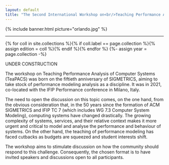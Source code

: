 ```yaml
---
layout: default
title: "The Second International Workshop on<br/>Teaching Performance Analysis of Computer Systems"
---
```


{% include banner.html picture="orlando.jpg" %}<!-- @IGNORE PREVIOUS: link -->

---

{% for coll in site.collections %}{% if coll.label == page.collection %}{% assign edition = coll %}{% endif %}{% endfor %}
{%- assign year = page.collection -%}

UNDER CONSTRUCTION

The workshop on Teaching Performance Analysis of Computer Systems (TeaPACS) was born on the fiftieth anniversary of SIGMETRICS, aiming to take stock of performance modeling analysis as a discipline. It was in 2021, co-located with the IFIP Performance conference in Milano, Italy.

The need to open the discussion on this topic comes, on the one hand, from the obvious consideration that, in the 50 years since the formation of ACM SIGMETRICS and IFIP TC 7 (which includes WG 7.3 Computer System Modeling), computing systems have changed drastically. The growing complexity of systems, services, and their relative context makes it more urgent and critical to model and analyse the performance and behaviour of systems. On the other hand, the teaching of performance modeling has faced cutbacks as budgets are squeezed and student interests shift.

The workshop aims to stimulate discussion on how the community should respond to this challenge. Consequently, the chosen format is to have invited speakers and discussions open to all participants.
